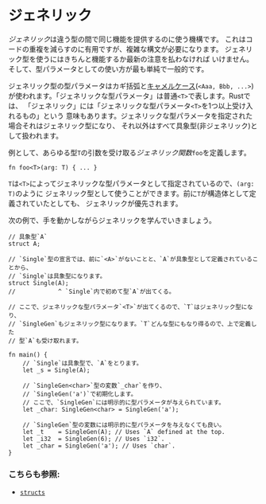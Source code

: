 # ジェネリック

*ジェネリック*は違う型の間で同じ機能を提供するのに使う機構です。
これはコードの重複を減らすのに有用ですが、複雑な構文が必要になります。
ジェネリック型を使うにはきちんと機能するか最新の注意を払わなければ
いけません。そして、型パラメータとしての使い方が最も単純で一般的です。

ジェネリック型の型パラメータはカギ括弧と[キャメルケース][camelcase](`<Aaa, Bbb, ...>`)
が使われます。「ジェネリックな型パラメータ」は普通`<T>`で表します。Rustでは、
「ジェネリック」には「ジェネリックな型パラメータ`<T>`を1つ以上受け入れるもの」という
意味もあります。ジェネリックな型パラメータを指定された場合それはジェネリック型になり、
それ以外はすべて具象型(非ジェネリック)として扱われます。

例として、あらゆる型`T`の引数を受け取る*ジェネリック関数*`foo`を定義します。

```rust,ignore
fn foo<T>(arg: T) { ... }
```

`T`は`<T>`によってジェネリックな型パラメータとして指定されているので、`(arg: T)`のように
ジェネリック型として使うことができます。前に`T`が構造体として定義されていたとしても、
ジェネリックが優先されます。

次の例で、手を動かしながらジェネリックを学んでいきましょう。

```rust,editable
// 具象型`A`
struct A;

// `Single`型の宣言では、前に`<A>`がないことと、`A`が具象型として定義されていることから、
// `Single`は具象型になります。
struct Single(A);
//            ^ `Single`内で初めて型`A`が出てくる。

// ここで、ジェネリックな型パラメータ`<T>`が出てくるので、`T`はジェネリック型になり、
// `SingleGen`もジェネリック型になります。`T`どんな型にもなり得るので、上で定義した
// 型`A`も受け取れます。

fn main() {
    // `Single`は具象型で、`A`をとります。
    let _s = Single(A);
    
    // `SingleGen<char>`型の変数`_char`を作り、
    // `SingleGen('a')`で初期化します。
    // ここで、`SingleGen`には明示的に型パラメータが与えられています。
    let _char: SingleGen<char> = SingleGen('a');

    // `SingleGen`型の変数には明示的に型パラメータを与えなくても良い。
    let _t    = SingleGen(A); // Uses `A` defined at the top.
    let _i32  = SingleGen(6); // Uses `i32`.
    let _char = SingleGen('a'); // Uses `char`.
}
```

### こちらも参照:

- [`structs`][structs]

[structs]: custom_types/structs.md
[camelcase]: https://en.wikipedia.org/wiki/CamelCase
